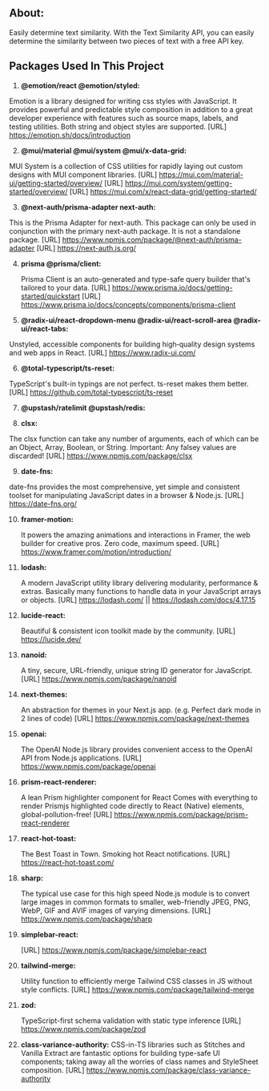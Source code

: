 ## About:

Easily determine text similarity. With the Text Similarity API, you can easily determine the similarity between two pieces of text with a free API key.

## Packages Used In This Project

1.  **@emotion/react @emotion/styled:**

Emotion is a library designed for writing css styles with JavaScript. It provides powerful and predictable style composition in addition to a great developer experience with features such as source maps, labels, and testing utilities. Both string and object styles are supported.
[URL] https://emotion.sh/docs/introduction

2.  **@mui/material @mui/system @mui/x-data-grid:**

MUI System is a collection of CSS utilities for rapidly laying out custom designs with MUI component libraries.
[URL] https://mui.com/material-ui/getting-started/overview/
[URL] https://mui.com/system/getting-started/overview/
[URL] https://mui.com/x/react-data-grid/getting-started/

3.  **@next-auth/prisma-adapter next-auth:**

This is the Prisma Adapter for next-auth. This package can only be used in conjunction with the primary next-auth package. It is not a standalone package.
[URL] https://www.npmjs.com/package/@next-auth/prisma-adapter
[URL] https://next-auth.js.org/

4. **prisma @prisma/client:**

   Prisma Client is an auto-generated and type-safe query builder that's tailored to your data.
   [URL] https://www.prisma.io/docs/getting-started/quickstart
   [URL] https://www.prisma.io/docs/concepts/components/prisma-client

5. **@radix-ui/react-dropdown-menu @radix-ui/react-scroll-area @radix-ui/react-tabs:**

Unstyled, accessible components for building high‑quality design systems and web apps in React.
[URL] https://www.radix-ui.com/

6.  **@total-typescript/ts-reset:**

TypeScript's built-in typings are not perfect. ts-reset makes them better.
[URL] https://github.com/total-typescript/ts-reset

7.  **@upstash/ratelimit @upstash/redis:**

8.  **clsx:**

The clsx function can take any number of arguments, each of which can be an Object, Array, Boolean, or String.
Important: Any falsey values are discarded!
[URL] https://www.npmjs.com/package/clsx

9.  **date-fns:**

date-fns provides the most comprehensive, yet simple and consistent toolset for manipulating JavaScript dates in a browser & Node.js.
[URL] https://date-fns.org/

10. **framer-motion:**

    It powers the amazing animations and interactions in Framer, the web builder for creative pros. Zero code, maximum speed.
    [URL] https://www.framer.com/motion/introduction/

11. **lodash:**

    A modern JavaScript utility library delivering modularity, performance & extras. Basically many functions to handle data in your JavaScript arrays or objects.
    [URL] https://lodash.com/ || https://lodash.com/docs/4.17.15

12. **lucide-react:**

    Beautiful & consistent icon toolkit made by the community.
    [URL] https://lucide.dev/

13. **nanoid:**

    A tiny, secure, URL-friendly, unique string ID generator for JavaScript.
    [URL] https://www.npmjs.com/package/nanoid

14. **next-themes:**

    An abstraction for themes in your Next.js app. (e.g. Perfect dark mode in 2 lines of code)
    [URL] https://www.npmjs.com/package/next-themes

15. **openai:**

    The OpenAI Node.js library provides convenient access to the OpenAI API from Node.js applications.
    [URL] https://www.npmjs.com/package/openai

16. **prism-react-renderer:**

    A lean Prism highlighter component for React Comes with everything to render Prismjs highlighted code directly to React (Native) elements, global-pollution-free!
    [URL] https://www.npmjs.com/package/prism-react-renderer

17. **react-hot-toast:**

    The Best Toast in Town. Smoking hot React notifications.
    [URL] https://react-hot-toast.com/

18. **sharp:**

    The typical use case for this high speed Node.js module is to convert large images in common formats to smaller, web-friendly JPEG, PNG, WebP, GIF and AVIF images of varying dimensions.
    [URL] https://www.npmjs.com/package/sharp

19. **simplebar-react:**

    [URL] https://www.npmjs.com/package/simplebar-react

20. **tailwind-merge:**

    Utility function to efficiently merge Tailwind CSS classes in JS without style conflicts.
    [URL] https://www.npmjs.com/package/tailwind-merge

21. **zod:**

    TypeScript-first schema validation with static type inference
    [URL] https://www.npmjs.com/package/zod

22. **class-variance-authority:**
    CSS-in-TS libraries such as Stitches and Vanilla Extract are fantastic options for building type-safe UI components; taking away all the worries of class names and StyleSheet composition.
    [URL] https://www.npmjs.com/package/class-variance-authority

